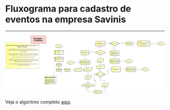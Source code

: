 <h1>Fluxograma para cadastro de eventos na empresa Savinis</h1>

<hr>

<img src="images/algoritmo-cadastro-eventos.jpg">
  
Veja o algoritmo completo <a href="https://tinyurl.com/cadastro-eventos-savinis">aqui</a>.

